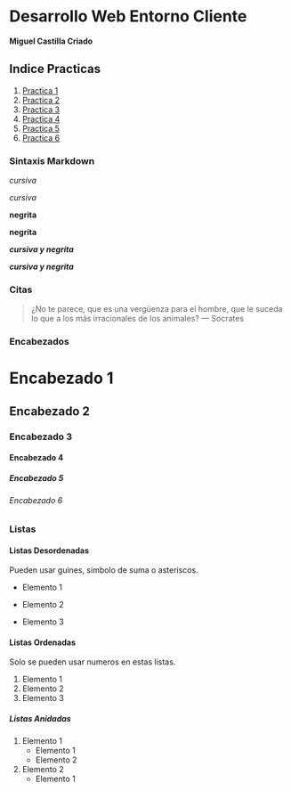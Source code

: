 # Desarrollo Web Entorno Cliente

**Miguel Castilla Criado**

## Indice Practicas
1. <a href='/Practicas/P1.md'>Practica 1</a>
2. <a href= 'Practicas/P2.md'>Practica 2</a>
3. <a href= 'Practicas/P3.md'>Practica 3</a>
4. <a href= 'Practicas/P4.md'>Practica 4</a>
5. <a href= 'Practicas/P5/P5.md'>Practica 5</a>
6. <a href= 'Practicas/P6/README.md'>Practica 6</a>


### Sintaxis Markdown
*cursiva*

_cursiva_

**negrita**

__negrita__

***cursiva y negrita***

___cursiva y negrita___

### Citas

> ¿No te parece, que es una vergüenza para el hombre, que le suceda lo que a los más irracionales de los animales? — Socrates

### Encabezados

# Encabezado 1
## Encabezado 2
### Encabezado 3
#### Encabezado 4
##### Encabezado 5
###### Encabezado 6



### Listas
#### Listas Desordenadas
Pueden usar guines, simbolo de suma o asteriscos.
- Elemento 1
+ Elemento 2
* Elemento 3

#### Listas Ordenadas
Solo se pueden usar numeros en estas listas.
1. Elemento 1
2. Elemento 2
3. Elemento 3

#####  Listas Anidadas
1. Elemento 1
    - Elemento 1
    + Elemento 2
2. Elemento 2
    * Elemento 1
